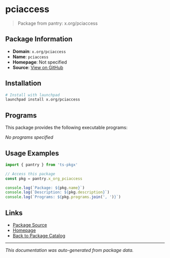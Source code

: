 # pciaccess

> Package from pantry: x.org/pciaccess

## Package Information

- **Domain**: `x.org/pciaccess`
- **Name**: `pciaccess`
- **Homepage**: Not specified
- **Source**: [View on GitHub](https://github.com/pkgxdev/pantry/tree/main/projects/x.org/pciaccess/package.yml)

## Installation

```bash
# Install with launchpad
launchpad install x.org/pciaccess
```

## Programs

This package provides the following executable programs:

*No programs specified*

## Usage Examples

```typescript
import { pantry } from 'ts-pkgx'

// Access this package
const pkg = pantry.x_org_pciaccess

console.log(`Package: ${pkg.name}`)
console.log(`Description: ${pkg.description}`)
console.log(`Programs: ${pkg.programs.join(', ')}`)
```

## Links

- [Package Source](https://github.com/pkgxdev/pantry/tree/main/projects/x.org/pciaccess/package.yml)
- [Homepage](#)
- [Back to Package Catalog](../package-catalog.md)

---

*This documentation was auto-generated from package data.*

